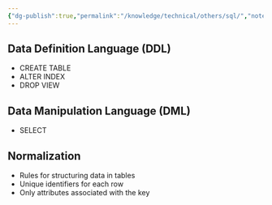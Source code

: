 ```yaml
---
{"dg-publish":true,"permalink":"/knowledge/technical/others/sql/","noteIcon":""}
---
```


## Data Definition Language (DDL)
- CREATE TABLE
- ALTER INDEX
- DROP VIEW
## Data Manipulation Language (DML)
- SELECT
## Normalization
- Rules for structuring data in tables
- Unique identifiers for each row
- Only attributes associated with the key